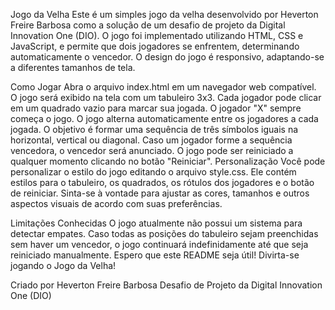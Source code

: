 
Jogo da Velha
Este é um simples jogo da velha desenvolvido por Heverton Freire Barbosa como a solução de um desafio de projeto da Digital Innovation One (DIO). O jogo foi implementado utilizando HTML, CSS e JavaScript, e permite que dois jogadores se enfrentem, determinando automaticamente o vencedor. O design do jogo é responsivo, adaptando-se a diferentes tamanhos de tela.

Como Jogar
Abra o arquivo index.html em um navegador web compatível.
O jogo será exibido na tela com um tabuleiro 3x3.
Cada jogador pode clicar em um quadrado vazio para marcar sua jogada.
O jogador "X" sempre começa o jogo.
O jogo alterna automaticamente entre os jogadores a cada jogada.
O objetivo é formar uma sequência de três símbolos iguais na horizontal, vertical ou diagonal.
Caso um jogador forme a sequência vencedora, o vencedor será anunciado.
O jogo pode ser reiniciado a qualquer momento clicando no botão "Reiniciar".
Personalização
Você pode personalizar o estilo do jogo editando o arquivo style.css. Ele contém estilos para o tabuleiro, os quadrados, os rótulos dos jogadores e o botão de reiniciar. Sinta-se à vontade para ajustar as cores, tamanhos e outros aspectos visuais de acordo com suas preferências.

Limitações Conhecidas
O jogo atualmente não possui um sistema para detectar empates. Caso todas as posições do tabuleiro sejam preenchidas sem haver um vencedor, o jogo continuará indefinidamente até que seja reiniciado manualmente.
Espero que este README seja útil! Divirta-se jogando o Jogo da Velha!

Criado por Heverton Freire Barbosa
Desafio de Projeto da Digital Innovation One (DIO)
